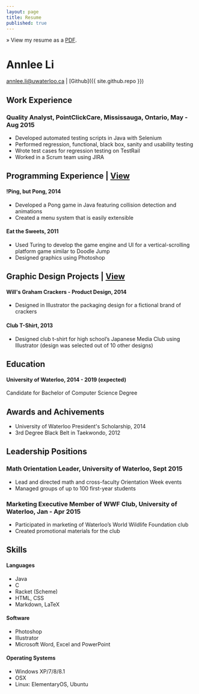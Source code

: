 ```yaml
---
layout: page
title: Resume
published: true
---
```


&raquo; View my resume as a [PDF](https://www.dropbox.com/s/jme3wu2g4b1w9bc/Annlee%20Li%20-%20Resume.pdf?dl=0).

# Annlee Li
<a href="mailto:annlee.li@uwaterloo.ca">annlee.li@uwaterloo.ca</a> | 
[Github]({{ site.github.repo }})

## Work Experience
### Quality Analyst, PointClickCare, Mississauga, Ontario, May - Aug 2015	
- Developed automated testing scripts in Java with Selenium 
- Performed regression, functional, black box, sanity and usability testing
- Wrote test cases for regression testing on TestRail
- Worked in a Scrum team using JIRA

## Programming Experience | [View](/portfolio/#programs)
#### !Ping, but Pong, 2014
- Developed a Pong game in Java featuring collision detection and animations
- Created a menu system that is easily extensible 

#### Eat the Sweets, 2011
- Used Turing to develop the game engine and UI for a vertical-scrolling platform game similar to Doodle Jump
- Designed graphics using Photoshop

## Graphic Design Projects | [View](/portfolio/#graphics)
#### Will's Graham Crackers - Product Design, 2014
- Designed in Illustrator the packaging design for a fictional brand of crackers

#### Club T-Shirt, 2013
- Designed club t-shirt for high school’s Japanese Media Club using Illustrator (design was selected out of 10 other designs)

## Education
#### University of Waterloo, 2014 - 2019 (expected)
Candidate for Bachelor of Computer Science Degree

## Awards and Achivements
- University of Waterloo President's Scholarship, 2014
- 3rd Degree Black Belt in Taekwondo, 2012

## Leadership Positions
### Math Orientation Leader, University of Waterloo, Sept 2015	
- Lead and directed math and cross-faculty Orientation Week events
- Managed groups of up to 100 first-year students

### Marketing Executive Member of WWF Club, University of Waterloo, Jan - Apr 2015	
- Participated in marketing of Waterloo’s World Wildlife Foundation club
- Created promotional materials for the club 

## Skills
#### Languages
- Java
- C
- Racket (Scheme)
- HTML, CSS
- Markdown, LaTeX

#### Software
- Photoshop
- Illustrator
- Microsoft Word, Excel and PowerPoint

#### Operating Systems
- Windows XP/7/8/8.1
- OSX 
- Linux: ElementaryOS, Ubuntu

